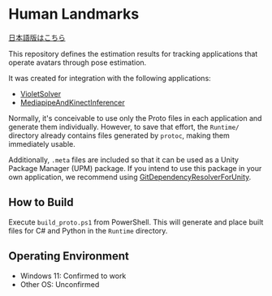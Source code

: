 # Human Landmarks

[日本語版はこちら](README_jp.md)

This repository defines the estimation results for tracking applications that operate avatars through pose estimation.

It was created for integration with the following applications:

- [VioletSolver](https://github.com/ec-k/VioletSolver)
- [MediapipeAndKinectInferencer](https://github.com/ec-k/MediapipeAndKinectInferencer)

Normally, it's conceivable to use only the Proto files in each application and generate them individually. However, to save that effort, the `Runtime/` directory already contains files generated by `protoc`, making them immediately usable.

Additionally, `.meta` files are included so that it can be used as a Unity Package Manager (UPM) package. If you intend to use this package in your own application, we recommend using [GitDependencyResolverForUnity](https://github.com/mob-sakai/GitDependencyResolverForUnity).

## How to Build

Execute `build_proto.ps1` from PowerShell. This will generate and place built files for C# and Python in the `Runtime` directory.

## Operating Environment

- Windows 11: Confirmed to work
- Other OS: Unconfirmed
